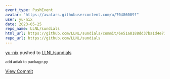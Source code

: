 ```yaml
---
event_type: PushEvent
avatar: "https://avatars.githubusercontent.com/u/70486009?"
user: yu-nix
date: 2023-05-25
repo_name: LLNL/sundials
html_url: https://github.com/LLNL/sundials/commit/6e51a8188dd37ba1d4e711b722adadcaa273959d
repo_url: https://github.com/LLNL/sundials
---
```


<a href='https://github.com/yu-nix' target='_blank'>yu-nix</a> pushed to <a href='https://github.com/LLNL/sundials' target='_blank'>LLNL/sundials</a>

<small>add adiak to package.py</small>

<a href='https://github.com/LLNL/sundials/commit/6e51a8188dd37ba1d4e711b722adadcaa273959d' target='_blank'>View Commit</a>